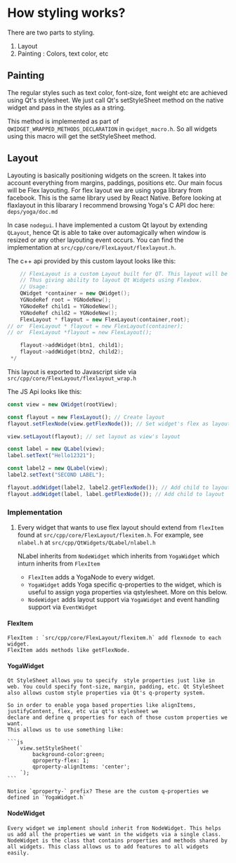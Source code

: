 # How styling works?

There are two parts to styling.

1. Layout
2. Painting : Colors, text color, etc

## Painting

The regular styles such as text color, font-size, font weight etc are achieved using Qt's stylesheet.
We just call Qt's setStyleSheet method on the native widget and pass in the styles as a string.

This method is implemented as part of `QWIDGET_WRAPPED_METHODS_DECLARATION` in `qwidget_macro.h`.
So all widgets using this macro will get the setStyleSheet method.

## Layout

Layouting is basically positioning widgets on the screen. It takes into account everything from margins, paddings, positions etc. Our main focus will be Flex layouting. For flex layout we are using yoga library from facebook. This is the same library used by React Native. Before looking at flaxlayout in this libarary I recommend browsing Yoga's C API doc here: `deps/yoga/doc.md`

In case `nodegui`. I have implemented a custom Qt layout by extending `QLayout`, hence Qt is able to take over automagically when window is resized or any other layouting event occurs.
You can find the implementation at `src/cpp/core/FlexLayout/flexlayout.h`.

The c++ api provided by this custom layout looks like this:

```cpp
    // FlexLayout is a custom Layout built for QT. This layout will be used to layout qt widgets using facebook's yoga library.
    // Thus giving ability to layout Qt Widgets using Flexbox.
    // Usage:
    QWidget *container = new QWidget();
    YGNodeRef root = YGNodeNew();
    YGNodeRef child1 = YGNodeNew();
    YGNodeRef child2 = YGNodeNew();
    FlexLayout * flayout = new FlexLayout(container,root);
// or  FlexLayout * flayout = new FlexLayout(container);
// or  FlexLayout *flayout = new FlexLayout();

    flayout->addWidget(btn1, child1);
    flayout->addWidget(btn2, child2);
 */

```

This layout is exported to Javascript side via `src/cpp/core/FlexLayout/flexlayout_wrap.h`

The JS Api looks like this:

```js
const view = new QWidget(rootView);

const flayout = new FlexLayout(); // Create layout
flayout.setFlexNode(view.getFlexNode()); // Set widget's flex as layout's flex node.

view.setLayout(flayout); // set layout as view's layout

const label = new QLabel(view);
label.setText("Hello12321");

const label2 = new QLabel(view);
label2.setText("SECOND LABEL");

flayout.addWidget(label2, label2.getFlexNode()); // Add child to layout
flayout.addWidget(label, label.getFlexNode()); // Add child to layout
```

### Implementation

1. Every widget that wants to use flex layout should extend from `flexItem` found at `src/cpp/core/FlexLayout/flexitem.h`.
   For example, see `nlabel.h` at `src/cpp/QtWidgets/QLabel/nlabel.h`

   NLabel inherits from `NodeWidget` which inherits from `YogaWidget` which inturn inherits from `FlexItem`

   - `FlexItem` adds a YogaNode to every widget.
   - `YogaWidget` adds Yoga specific q-properties to the widget, which is useful to assign yoga properties via qstylesheet. More on this below.
   - `NodeWidget` adds layout support via `YogaWidget` and event handling support via `EventWidget`

#### FlexItem

    FlexItem : `src/cpp/core/FlexLayout/flexitem.h` add flexnode to each widget.
    FlexItem adds methods like getFlexNode.

#### YogaWidget

    Qt StyleSheet allows you to specify  style properties just like in web. You could specify font-size, margin, padding, etc. Qt StyleSheet also allows custom style properties via Qt's q-property system.

    So in order to enable yoga based properties like alignItems, justifyContent, flex, etc via qt's stylesheet we
    declare and define q properties for each of those custom properties we want.
    This allows us to use something like:

    ```js
        view.setStyleSheet(`
            background-color:green;
            qproperty-flex: 1;
            qproperty-alignItems: 'center';
        `);
    ```

    Notice `qproperty-` prefix? These are the custom q-properties we defined in `YogaWidget.h`

#### NodeWidget

    Every widget we implement should inherit from NodeWidget. This helps us add all the properties we want in the widgets via a single class. NodeWidget is the class that contains properties and methods shared by all widgets. This class allows us to add features to all widgets easily.
